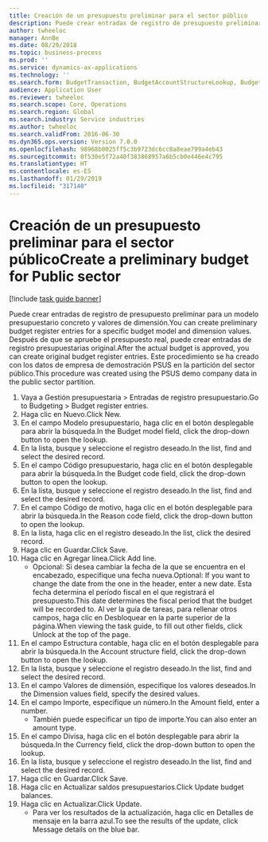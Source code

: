 ```yaml
---
title: Creación de un presupuesto preliminar para el sector público
description: Puede crear entradas de registro de presupuesto preliminar para un modelo presupuestario concreto y valores de dimensión.
author: twheeloc
manager: AnnBe
ms.date: 08/29/2018
ms.topic: business-process
ms.prod: ''
ms.service: dynamics-ax-applications
ms.technology: ''
ms.search.form: BudgetTransaction, BudgetAccountStructureLookup, BudgetTransactionMultiPost
audience: Application User
ms.reviewer: twheeloc
ms.search.scope: Core, Operations
ms.search.region: Global
ms.search.industry: Service industries
ms.author: twheeloc
ms.search.validFrom: 2016-06-30
ms.dyn365.ops.version: Version 7.0.0
ms.openlocfilehash: 98968b0025ff5c3b9723dc6cc8a8eae799a4eb43
ms.sourcegitcommit: 0f530e5f72a40f383868957a6b5cb0e446e4c795
ms.translationtype: HT
ms.contentlocale: es-ES
ms.lasthandoff: 01/29/2019
ms.locfileid: "317140"
---
```

# <a name="create-a-preliminary-budget-for-public-sector"></a><span data-ttu-id="315db-103">Creación de un presupuesto preliminar para el sector público</span><span class="sxs-lookup"><span data-stu-id="315db-103">Create a preliminary budget for Public sector</span></span>

[!include [task guide banner](../../includes/task-guide-banner.md)]

<span data-ttu-id="315db-104">Puede crear entradas de registro de presupuesto preliminar para un modelo presupuestario concreto y valores de dimensión.</span><span class="sxs-lookup"><span data-stu-id="315db-104">You can create preliminary budget register entries for a specific budget model and dimension values.</span></span> <span data-ttu-id="315db-105">Después de que se apruebe el presupuesto real, puede crear entradas de registro presupuestarias original.</span><span class="sxs-lookup"><span data-stu-id="315db-105">After the actual budget is approved, you can create original budget register entries.</span></span> <span data-ttu-id="315db-106">Este procedimiento se ha creado con los datos de empresa de demostración PSUS en la partición del sector público.</span><span class="sxs-lookup"><span data-stu-id="315db-106">This procedure was created using the PSUS demo company data in the public sector partition.</span></span>

1. <span data-ttu-id="315db-107">Vaya a Gestión presupuestaria > Entradas de registro presupuestario.</span><span class="sxs-lookup"><span data-stu-id="315db-107">Go to Budgeting > Budget register entries.</span></span>
2. <span data-ttu-id="315db-108">Haga clic en Nuevo.</span><span class="sxs-lookup"><span data-stu-id="315db-108">Click New.</span></span>
3. <span data-ttu-id="315db-109">En el campo Modelo presupuestario, haga clic en el botón desplegable para abrir la búsqueda.</span><span class="sxs-lookup"><span data-stu-id="315db-109">In the Budget model field, click the drop-down button to open the lookup.</span></span>
4. <span data-ttu-id="315db-110">En la lista, busque y seleccione el registro deseado.</span><span class="sxs-lookup"><span data-stu-id="315db-110">In the list, find and select the desired record.</span></span>
5. <span data-ttu-id="315db-111">En el campo Código presupuestario, haga clic en el botón desplegable para abrir la búsqueda.</span><span class="sxs-lookup"><span data-stu-id="315db-111">In the Budget code field, click the drop-down button to open the lookup.</span></span>
6. <span data-ttu-id="315db-112">En la lista, busque y seleccione el registro deseado.</span><span class="sxs-lookup"><span data-stu-id="315db-112">In the list, find and select the desired record.</span></span>
7. <span data-ttu-id="315db-113">En el campo Código de motivo, haga clic en el botón desplegable para abrir la búsqueda.</span><span class="sxs-lookup"><span data-stu-id="315db-113">In the Reason code field, click the drop-down button to open the lookup.</span></span>
8. <span data-ttu-id="315db-114">En la lista, haga clic en el registro deseado.</span><span class="sxs-lookup"><span data-stu-id="315db-114">In the list, click the desired record.</span></span>
9. <span data-ttu-id="315db-115">Haga clic en Guardar.</span><span class="sxs-lookup"><span data-stu-id="315db-115">Click Save.</span></span>
10. <span data-ttu-id="315db-116">Haga clic en Agregar línea.</span><span class="sxs-lookup"><span data-stu-id="315db-116">Click Add line.</span></span>
    * <span data-ttu-id="315db-117">Opcional: Si desea cambiar la fecha de la que se encuentra en el encabezado, especifique una fecha nueva.</span><span class="sxs-lookup"><span data-stu-id="315db-117">Optional: If you want to change the date from the one in the header, enter a new date.</span></span> <span data-ttu-id="315db-118">Esta fecha determina el período fiscal en el que registrará el presupuesto.</span><span class="sxs-lookup"><span data-stu-id="315db-118">This date determines the fiscal period that the budget will be recorded to.</span></span> <span data-ttu-id="315db-119">Al ver la guía de tareas, para rellenar otros campos, haga clic en Desbloquear en la parte superior de la página.</span><span class="sxs-lookup"><span data-stu-id="315db-119">When viewing the task guide, to fill out other fields, click Unlock at the top of the page.</span></span>  
11. <span data-ttu-id="315db-120">En el campo Estructura contable, haga clic en el botón desplegable para abrir la búsqueda.</span><span class="sxs-lookup"><span data-stu-id="315db-120">In the Account structure field, click the drop-down button to open the lookup.</span></span>
12. <span data-ttu-id="315db-121">En la lista, busque y seleccione el registro deseado.</span><span class="sxs-lookup"><span data-stu-id="315db-121">In the list, find and select the desired record.</span></span>
13. <span data-ttu-id="315db-122">En el campo Valores de dimensión, especifique los valores deseados.</span><span class="sxs-lookup"><span data-stu-id="315db-122">In the Dimension values field, specify the desired values.</span></span>
14. <span data-ttu-id="315db-123">En el campo Importe, especifique un número.</span><span class="sxs-lookup"><span data-stu-id="315db-123">In the Amount field, enter a number.</span></span>
    * <span data-ttu-id="315db-124">También puede especificar un tipo de importe.</span><span class="sxs-lookup"><span data-stu-id="315db-124">You can also enter an amount type.</span></span>  
15. <span data-ttu-id="315db-125">En el campo Divisa, haga clic en el botón desplegable para abrir la búsqueda.</span><span class="sxs-lookup"><span data-stu-id="315db-125">In the Currency field, click the drop-down button to open the lookup.</span></span>
16. <span data-ttu-id="315db-126">En la lista, busque y seleccione el registro deseado.</span><span class="sxs-lookup"><span data-stu-id="315db-126">In the list, find and select the desired record.</span></span>
17. <span data-ttu-id="315db-127">Haga clic en Guardar.</span><span class="sxs-lookup"><span data-stu-id="315db-127">Click Save.</span></span>
18. <span data-ttu-id="315db-128">Haga clic en Actualizar saldos presupuestarios.</span><span class="sxs-lookup"><span data-stu-id="315db-128">Click Update budget balances.</span></span>
19. <span data-ttu-id="315db-129">Haga clic en Actualizar.</span><span class="sxs-lookup"><span data-stu-id="315db-129">Click Update.</span></span>
    * <span data-ttu-id="315db-130">Para ver los resultados de la actualización, haga clic en Detalles de mensaje en la barra azul.</span><span class="sxs-lookup"><span data-stu-id="315db-130">To see the results of the update, click Message details on the blue bar.</span></span>  

